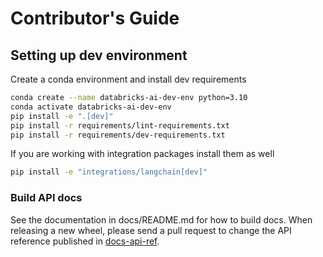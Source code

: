 # Contributor's Guide

## Setting up dev environment

Create a conda environment and install dev requirements

```sh
conda create --name databricks-ai-dev-env python=3.10
conda activate databricks-ai-dev-env
pip install -e ".[dev]"
pip install -r requirements/lint-requirements.txt
pip install -r requirements/dev-requirements.txt
```

If you are working with integration packages install them as well

```sh
pip install -e "integrations/langchain[dev]"
```

### Build API docs

See the documentation in docs/README.md for how to build docs. When releasing a new wheel, please send a pull request to change the API reference published in [docs-api-ref](https://github.com/databricks-eng/docs-api-ref/tree/main/content-publish/python/databricks-agents).

